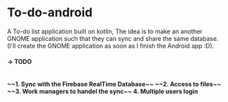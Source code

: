 # To-do-android
A To-do list application built on kotlin, The idea is to make an another GNOME application such that they can sync and share the same database. (I'll create the GNOME application as soon as I finish the Android app :D). 
<h4>-> TODO<h4>
  </br>
  ~~1. Sync with the Firebase RealTime Database~~
  ~~2. Access to files~~
  ~~3. Work managers to handel the sync~~
  4. Multiple users login
